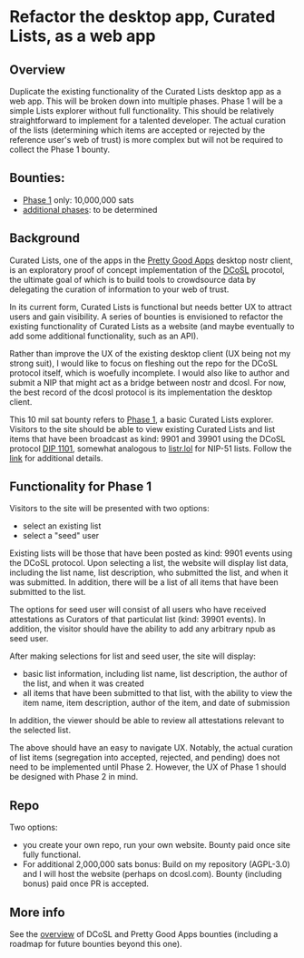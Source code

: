 # Refactor the desktop app, Curated Lists, as a web app

## Overview

Duplicate the existing functionality of the Curated Lists desktop app as a web app. This will be broken down into multiple phases. Phase 1 will be a simple Lists explorer without full functionality. This should be relatively straightforward to implement for a talented developer. The actual curation of the lists (determining which items are accepted or rejected by the reference user's web of trust) is more complex but will not be required to collect the Phase 1 bounty.

## Bounties: 
- [Phase 1](https://github.com/wds4/DCoSL/blob/main/bounties/curatedLists/phase1.md) only: 10,000,000 sats
- [additional phases](https://github.com/wds4/DCoSL/tree/main/bounties/curatedLists): to be determined

## Background

Curated Lists, one of the apps in the [Pretty Good Apps](https://github.com/wds4/pretty-good) desktop nostr client, is an exploratory proof of concept implementation of the [DCoSL](https://github.com/wds4/dcosl) procotol, the ultimate goal of which is to build tools to crowdsource data by delegating the curation of information to your web of trust.

In its current form, Curated Lists is functional but needs better UX to attract users and gain visibility. A series of bounties is envisioned to refactor the existing functionality of Curated Lists as a website (and maybe eventually to add some additional functionality, such as an API).

Rather than improve the UX of the existing desktop client (UX being not my strong suit), I would like to focus on fleshing out the repo for the DCoSL protocol itself, which is woefully incomplete. I would also like to author and submit a NIP that might act as a bridge between nostr and dcosl. For now, the best record of the dcosl protocol is its implementation the desktop client.

This 10 mil sat bounty refers to [Phase 1](https://github.com/wds4/DCoSL/blob/main/bounties/curatedLists/phase1.md), a basic Curated Lists explorer. Visitors to the site should be able to view existing Curated Lists and list items that have been broadcast as kind: 9901 and 39901 using the DCoSL protocol [DIP 1101](https://github.com/wds4/DCoSL/blob/main/dips/networking/nostr/1101.md), somewhat analogous to [listr.lol](listr.lol) for NIP-51 lists. Follow the [link](https://github.com/wds4/DCoSL/blob/main/bounties/curatedLists/phase1.md) for additional details.

## Functionality for Phase 1

Visitors to the site will be presented with two options:
- select an existing list
- select a "seed" user
  
Existing lists will be those that have been posted as kind: 9901 events using the DCoSL protocol. Upon selecting a list, the website will display list data, including the list name, list description, who submitted the list, and when it was submitted. In addition, there will be a list of all items that have been submitted to the list.

The options for seed user will consist of all users who have received attestations as Curators of that particulat list (kind: 39901 events). In addition, the visitor should have the ability to add any arbitrary npub as seed user.

After making selections for list and seed user, the site will display:
- basic list information, including list name, list description, the author of the list, and when it was created
- all items that have been submitted to that list, with the ability to view the item name, item description, author of the item, and date of submission

In addition, the viewer should be able to review all attestations relevant to the selected list.

The above should have an easy to navigate UX. Notably, the actual curation of list items (segregation into accepted, rejected, and pending) does not need to be implemented until Phase 2. However, the UX of Phase 1 should be designed with Phase 2 in mind.

## Repo

Two options:
- you create your own repo, run your own website. Bounty paid once site fully functional.
- For additional 2,000,000 sats bonus: Build on my repository (AGPL-3.0) and I will host the website (perhaps on dcosl.com). Bounty (including bonus) paid once PR is accepted.

## More info

See the [overview](https://github.com/wds4/DCoSL/tree/main/bounties) of DCoSL and Pretty Good Apps bounties (including a roadmap for future bounties beyond this one).

